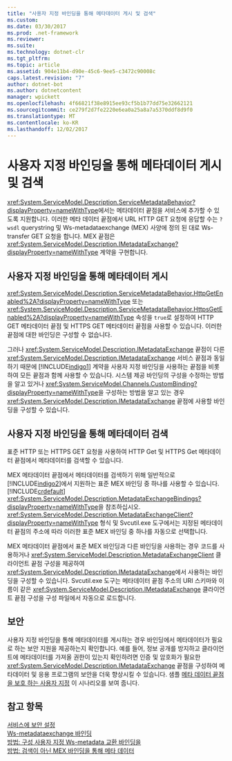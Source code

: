 ```yaml
---
title: "사용자 지정 바인딩을 통해 메타데이터 게시 및 검색"
ms.custom: 
ms.date: 03/30/2017
ms.prod: .net-framework
ms.reviewer: 
ms.suite: 
ms.technology: dotnet-clr
ms.tgt_pltfrm: 
ms.topic: article
ms.assetid: 904e11b4-d90e-45c6-9ee5-c3472c90008c
caps.latest.revision: "7"
author: dotnet-bot
ms.author: dotnetcontent
manager: wpickett
ms.openlocfilehash: 4f66821f38e8915ee93cf5b1b77dd75e32662121
ms.sourcegitcommit: ce279f2d7fe2220e6ea0a25a8a7a5370ddf8d9f0
ms.translationtype: MT
ms.contentlocale: ko-KR
ms.lasthandoff: 12/02/2017
---
```

# <a name="publishing-and-retrieving-metadata-over-a-custom-binding"></a>사용자 지정 바인딩을 통해 메타데이터 게시 및 검색
<xref:System.ServiceModel.Description.ServiceMetadataBehavior?displayProperty=nameWithType>에서는 메타데이터 끝점을 서비스에 추가할 수 있도록 지원합니다. 이러한 메타 데이터 끝점에서 URL HTTP GET 요청에 응답할 수는 `?wsdl` querystring 및 Ws-metadataexchange (MEX) 사양에 정의 된 대로 Ws-transfer GET 요청을 합니다. MEX 끝점은 <xref:System.ServiceModel.Description.IMetadataExchange?displayProperty=nameWithType> 계약을 구현합니다.  
  
## <a name="publishing-metadata-over-a-custom-binding"></a>사용자 지정 바인딩을 통해 메타데이터 게시  
 <xref:System.ServiceModel.Description.ServiceMetadataBehavior.HttpGetEnabled%2A?displayProperty=nameWithType> 또는 <xref:System.ServiceModel.Description.ServiceMetadataBehavior.HttpsGetEnabled%2A?displayProperty=nameWithType> 속성을 `true`로 설정하여 HTTP GET 메타데이터 끝점 및 HTTPS GET 메타데이터 끝점을 사용할 수 있습니다. 이러한 끝점에 대한 바인딩은 구성할 수 없습니다.  
  
 그러나 <xref:System.ServiceModel.Description.IMetadataExchange> 끝점이 다른 <xref:System.ServiceModel.Description.IMetadataExchange> 서비스 끝점과 동일하기 때문에 [!INCLUDE[indigo1](../../../../includes/indigo1-md.md)] 계약을 사용자 지정 바인딩을 사용하는 끝점을 비롯하여 모든 끝점과 함께 사용할 수 있습니다. 시스템 제공 바인딩의 구성을 수정하는 방법을 알고 있거나 <xref:System.ServiceModel.Channels.CustomBinding?displayProperty=nameWithType>을 구성하는 방법을 알고 있는 경우 <xref:System.ServiceModel.Description.IMetadataExchange> 끝점에 사용할 바인딩을 구성할 수 있습니다.  
  
## <a name="retrieving-metadata-over-a-custom-binding"></a>사용자 지정 바인딩을 통해 메타데이터 검색  
 표준 HTTP 또는 HTTPS GET 요청을 사용하여 HTTP Get 및 HTTPS Get 메타데이터 끝점에서 메타데이터를 검색할 수 있습니다.  
  
 MEX 메타데이터 끝점에서 메타데이터를 검색하기 위해 일반적으로 [!INCLUDE[indigo2](../../../../includes/indigo2-md.md)]에서 지원하는 표준 MEX 바인딩 중 하나를 사용할 수 있습니다. [!INCLUDE[crdefault](../../../../includes/crdefault-md.md)] <xref:System.ServiceModel.Description.MetadataExchangeBindings?displayProperty=nameWithType>을 참조하십시오. <xref:System.ServiceModel.Description.MetadataExchangeClient?displayProperty=nameWithType> 형식 및 Svcutil.exe 도구에서는 지정된 메타데이터 끝점의 주소에 따라 이러한 표준 MEX 바인딩 중 하나를 자동으로 선택합니다.  
  
 MEX 메타데이터 끝점에서 표준 MEX 바인딩과 다른 바인딩을 사용하는 경우 코드를 사용하거나 <xref:System.ServiceModel.Description.MetadataExchangeClient> 클라이언트 끝점 구성을 제공하여 <xref:System.ServiceModel.Description.IMetadataExchange>에서 사용하는 바인딩을 구성할 수 있습니다. Svcutil.exe 도구는 메타데이터 끝점 주소의 URI 스키마와 이름이 같은 <xref:System.ServiceModel.Description.IMetadataExchange> 클라이언트 끝점 구성을 구성 파일에서 자동으로 로드합니다.  
  
## <a name="security"></a>보안  
 사용자 지정 바인딩을 통해 메타데이터를 게시하는 경우 바인딩에서 메타데이터가 필요로 하는 보안 지원을 제공하는지 확인합니다. 예를 들어, 정보 공개를 방지하고 클라이언트에 메타데이터를 가져올 권한이 있는지 확인하려면 인증 및 암호화가 필요한 <xref:System.ServiceModel.Description.IMetadataExchange> 끝점을 구성하여 메타데이터 및 응용 프로그램의 보안을 더욱 향상시킬 수 있습니다. 샘플 [메타 데이터 끝점을 보호 하는 사용자 지정](../../../../docs/framework/wcf/samples/custom-secure-metadata-endpoint.md) 이 시나리오를 보여 줍니다.  
  
## <a name="see-also"></a>참고 항목  
 [서비스에 보안 설정](../../../../docs/framework/wcf/securing-services.md)  
 [Ws-metadataexchange 바인딩](../../../../docs/framework/wcf/extending/ws-metadataexchange-bindings.md)  
 [방법: 구성 사용자 지정 Ws-metadata 교환 바인딩을](../../../../docs/framework/wcf/extending/how-to-configure-a-custom-ws-metadata-exchange-binding.md)  
 [방법: 검색이 아닌 MEX 바인딩을 통해 메타 데이터](../../../../docs/framework/wcf/extending/how-to-retrieve-metadata-over-a-non-mex-binding.md)
